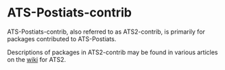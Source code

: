 ATS-Postiats-contrib
====================

ATS-Postiats-contrib, also referred to as ATS2-contrib, is primarily for
packages contributed to ATS-Postiats.

Descriptions of packages in ATS2-contrib may be found in various articles
on the [wiki](https://github.com/githwxi/ATS-Postiats/wiki/contrib) for ATS2.
